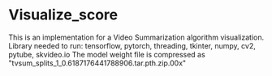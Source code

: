 # Visualize_score

This is an implementation for a Video Summarization algorithm visualization.
Library needed to run: tensorflow, pytorch, threading, tkinter, numpy, cv2, pytube, skvideo.io
The model weight file is compressed as "tvsum_splits_1_0.6187176441788906.tar.pth.zip.00x"
